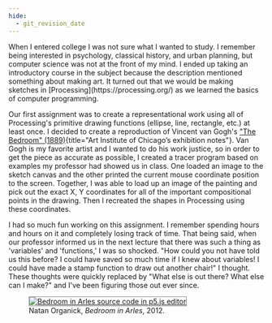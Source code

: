 ```yaml
---
hide:
  - git_revision_date
---
```

<div class="terminal-mkdocs-pad-to-match-side-nav" markdown>
When I entered college I was not sure what I wanted to study.  I remember being interested in psychology, classical history, and urban planning, but computer science was not at the front of my mind.  I ended up taking an introductory course in the subject because the description mentioned something about making art.  It turned out that we would be making sketches in [Processing](https://processing.org/) as we learned the basics of computer programming.  

Our first assignment was to create a representational work using all of Processing's primitive drawing functions (ellipse, line, rectangle, etc.) at least once.  I decided to create a reproduction of Vincent van Gogh's ["The Bedroom" (1889)](https://www.artic.edu/exhibitions/1865/van-gogh-s-bedrooms){title="Art Institute of Chicago’s exhibition notes"}.  Van Gogh is my favorite artist and I wanted to do his work justice, so in order to get the piece as accurate as possible, I created a tracer program based on examples my professor had showed us in class.  One loaded an image to the sketch canvas and the other printed the current mouse coordinate position to the screen.  Together, I was able to load up an image of the painting and pick out the exact X, Y coordinates for all of the important compositional points in the drawing.  Then I recreated the shapes in Processing using these coordinates.  

I had so much fun working on this assignment.  I remember spending hours and hours on it and completely losing track of time.  That being said, when our professor informed us in the next lecture that there was such a thing as 'variables' and 'functions,' I was so shocked.  "How could you not have told us this before?  I could have saved so much time if I knew about variables!  I could have made a stamp function to draw out another chair!" I thought.  These thoughts were quickly replaced by "What else is out there?  What else can I make?" and I've been figuring those out ever since.
</div>
<section>
  <figure>
    <a href="https://editor.p5js.org/ntno/sketches/3iI1Sa6Wr">
    <img style="border: 1px solid #888888;"
      src="/img/home/bedroom_in_arles.png"
      alt="Bedroom in Arles source code in p5.js editor"
      title="to Bedroom in Arles source code in p5.js editor"
    />
    </a>
    <figcaption>Natan Organick, <i>Bedroom in Arles</i>, 2012.</figcaption>
  </figure>
</section>